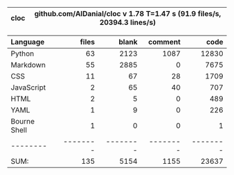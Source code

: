 cloc|github.com/AlDanial/cloc v 1.78  T=1.47 s (91.9 files/s, 20394.3 lines/s)
--- | ---

Language|files|blank|comment|code
:-------|-------:|-------:|-------:|-------:
Python|63|2123|1087|12830
Markdown|55|2885|0|7675
CSS|11|67|28|1709
JavaScript|2|65|40|707
HTML|2|5|0|489
YAML|1|9|0|226
Bourne Shell|1|0|0|1
--------|--------|--------|--------|--------
SUM:|135|5154|1155|23637
